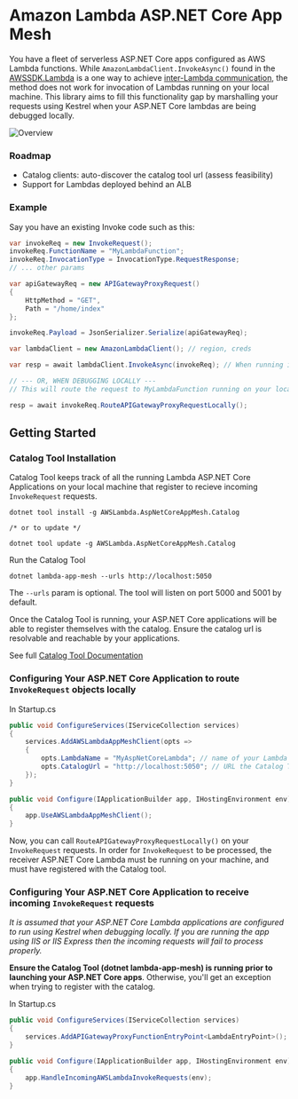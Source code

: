 # Amazon Lambda ASP.NET Core App Mesh

You have a fleet of serverless ASP.NET Core apps configured as AWS Lambda functions. While `AmazonLambdaClient.InvokeAsync()` found in the [AWSSDK.Lambda](https://docs.aws.amazon.com/sdkfornet/v3/apidocs/items/Lambda/MLambdaInvokeInvokeRequest.html) is a one way to achieve [inter-Lambda communication](https://docs.aws.amazon.com/lambda/latest/dg/lambda-invocation.html), the method does not work for invocation of Lambdas running on your local machine. This library aims to fill this functionality gap by marshalling your requests using Kestrel when your ASP.NET Core lambdas are being debugged locally.

![Overview](https://raw.githubusercontent.com/clearwaterstream/aws-lambda-aspdotnetcore-appmesh/core31/doc/Lambda%20App%20Mesh%20Overview.png)

### Roadmap
* Catalog clients: auto-discover the catalog tool url (assess feasibility)
* Support for Lambdas deployed behind an ALB

### Example

Say you have an existing Invoke code such as this:

```csharp
var invokeReq = new InvokeRequest();
invokeReq.FunctionName = "MyLambdaFunction";
invokeReq.InvocationType = InvocationType.RequestResponse;
// ... other params

var apiGatewayReq = new APIGatewayProxyRequest()
{
    HttpMethod = "GET",
    Path = "/home/index"
};

invokeReq.Payload = JsonSerializer.Serialize(apiGatewayReq);

var lambdaClient = new AmazonLambdaClient(); // region, creds

var resp = await lambdaClient.InvokeAsync(invokeReq); // When running in AWS environment

// --- OR, WHEN DEBUGGING LOCALLY ---
// This will route the request to MyLambdaFunction running on your local machine

resp = await invokeReq.RouteAPIGatewayProxyRequestLocally();
```
## Getting Started

### Catalog Tool Installation

Catalog Tool keeps track of all the running Lambda ASP.NET Core Applications on your local machine that register to recieve incoming `InvokeRequest` requests.

```
dotnet tool install -g AWSLambda.AspNetCoreAppMesh.Catalog

/* or to update */

dotnet tool update -g AWSLambda.AspNetCoreAppMesh.Catalog
```

Run the Catalog Tool

```
dotnet lambda-app-mesh --urls http://localhost:5050
```

The `--urls` param is optional. The tool will listen on port 5000 and 5001 by default.

Once the Catalog Tool is running, your ASP.NET Core applications will be able to register themselves with the catalog. Ensure the catalog url is resolvable and reachable by your applications.

See full [Catalog Tool Documentation](https://github.com/clearwaterstream/aws-lambda-aspdotnetcore-appmesh/tree/master/src/AWSLambda.AspNetCoreAppMesh.Catalog)

### Configuring Your ASP.NET Core Application to route `InvokeRequest` objects locally

In Startup.cs

```csharp
public void ConfigureServices(IServiceCollection services)
{
	services.AddAWSLambdaAppMeshClient(opts =>
	{
		opts.LambdaName = "MyAspNetCoreLambda"; // name of your Lambda function
		opts.CatalogUrl = "http://localhost:5050"; // URL the Catalog Tool (dotnet lambda-app-mesh) is listening on
	});
}

public void Configure(IApplicationBuilder app, IHostingEnvironment env)
{
	app.UseAWSLambdaAppMeshClient();
}
```

Now, you can call `RouteAPIGatewayProxyRequestLocally()` on your `InvokeRequest` requests. In order for `InvokeRequest` to be processed, the receiver ASP.NET Core Lambda must be running on your machine, and must have registered with the Catalog tool.

### Configuring Your ASP.NET Core Application to receive incoming `InvokeRequest` requests

_It is assumed that your ASP.NET Core Lambda applications are configured to run using Kestrel when debugging locally. If you are running the app using IIS or IIS Express then the incoming requests will fail to process properly._

**Ensure the Catalog Tool (dotnet lambda-app-mesh) is running prior to launching your ASP.NET Core apps**. Otherwise, you'll get an exception when trying to register with the catalog.

In Startup.cs

```csharp
public void ConfigureServices(IServiceCollection services)
{	
	services.AddAPIGatewayProxyFunctionEntryPoint<LambdaEntryPoint>(); // your APIGatewayProxyFunction entry point
}

public void Configure(IApplicationBuilder app, IHostingEnvironment env)
{
	app.HandleIncomingAWSLambdaInvokeRequests(env);
}
```
